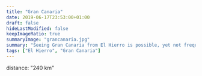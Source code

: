```yaml
---
title: "Gran Canaria"
date: 2019-06-17T23:53:00+01:00
draft: false
hideLastModified: false
keepImageRatio: true
summaryImage: "grancanaria.jpg"
summary: "Seeing Gran Canaria from El Hierro is possible, yet not frequent."
tags: ["El Hierro", "Gran Canaria"]
---
```



distance: "240 km"

